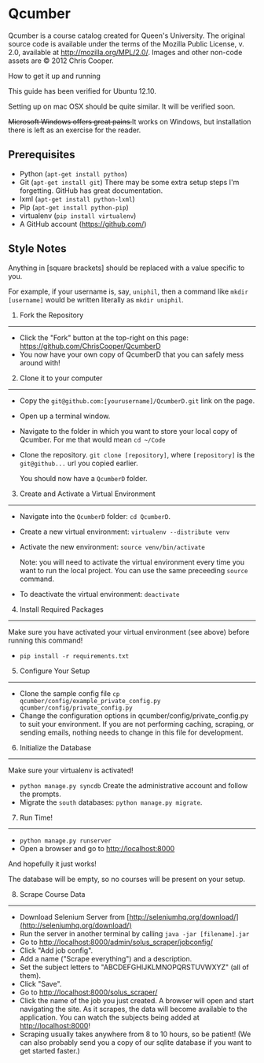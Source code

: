 Qcumber
=======

Qcumber is a course catalog created for Queen's University. The original source code is available under the terms of the Mozilla Public License, v. 2.0, available at http://mozilla.org/MPL/2.0/. Images and other non-code assets are &copy; 2012 Chris Cooper.


How to get it up and running

This guide has been verified for Ubuntu 12.10.

Setting up on mac OSX should be quite similar. It will be verified soon.

<del>Microsoft Windows offers great pains.</del>It works on Windows, but installation there is left as an exercise for the reader.


Prerequisites
-------------

 * Python (`apt-get install python`)
 * Git (`apt-get install git`)
   There may be some extra setup steps I'm forgetting.
   GitHub has great documentation.
 * lxml (`apt-get install python-lxml`)
 * Pip (`apt-get install python-pip`)
 * virtualenv (`pip install virtualenv`)
 * A GitHub account (https://github.com/)


Style Notes
-----------

Anything in [square brackets] should be replaced with a value specific to you.

For example, if your username is, say, `uniphil`, then a command like
`mkdir [username]` would be written literally as `mkdir uniphil`.


1. Fork the Repository
----------------------

 * Click the "Fork" button at the top-right on this page:
   https://github.com/ChrisCooper/QcumberD
 * You now have your own copy of QcumberD that you can safely mess around with!


2. Clone it to your computer
----------------------------

 * Copy the `git@github.com:[yourusername]/QcumberD.git` link on the page.
 * Open up a terminal window.
 * Navigate to the folder in which you want to store your local copy of
   Qcumber. For me that would mean `cd ~/Code`
 * Clone the repository. `git clone [repository]`, where `[repository]` is the
   `git@github...` url you copied earlier. 

   You should now have a `QcumberD` folder.


3. Create and Activate a Virtual Environment
--------------------------------------------

 * Navigate into the `QcumberD` folder: `cd QcumberD`.
 * Create a new virtual environment: `virtualenv --distribute venv`
 * Activate the new environment: `source venv/bin/activate`

   Note: you will need to activate the virtual environment every time you want
   to run the local project. You can use the same preceeding `source` command.

 * To deactivate the virtual environment: `deactivate`

4. Install Required Packages
----------------------------

Make sure you have activated your virtual environment (see above) before running this command!

 * `pip install -r requirements.txt`


5. Configure Your Setup
-----------------------

 * Clone the sample config file `cp qcumber/config/example_private_config.py qcumber/config/private_config.py`
 * Change the configuration options in qcumber/config/private_config.py to suit your environment. If you are not performing caching, scraping, or sending emails, nothing needs to change in this file for development.


6. Initialize the Database
--------------------------

Make sure your virtualenv is activated!

 * `python manage.py syncdb`
   Create the administrative account and follow the prompts.
 * Migrate the `south` databases: `python manage.py migrate`.


7. Run Time!
------------

 * `python manage.py runserver`
 * Open a browser and go to [http://localhost:8000](http://localhost:8000)

And hopefully it just works!

The database will be empty, so no courses will be present on your setup.


8. Scrape Course Data
---------------------

 * Download Selenium Server from [http://seleniumhq.org/download/](http://seleniumhq.org/download/)
 * Run the server in another terminal by calling `java -jar [filename].jar`
 * Go to [http://localhost:8000/admin/solus_scraper/jobconfig/](http://localhost:8000/admin/solus_scraper/jobconfig/)
 * Click "Add job config".
 * Add a name ("Scrape everything") and a description.
 * Set the subject letters to "ABCDEFGHIJKLMNOPQRSTUVWXYZ" (all of them).
 * Click "Save".
 * Go to [http://localhost:8000/solus_scraper/](http://localhost:8000/solus_scraper/)
 * Click the name of the job you just created. A browser will open and start navigating the site. As it scrapes, the data will become available to the application. You can watch the subjects being added at [http://localhost:8000](http://localhost:8000)!
 * Scraping usually takes anywhere from 8 to 10 hours, so be patient! (We can also probably send you a copy of our sqlite database if you want to get started faster.)
